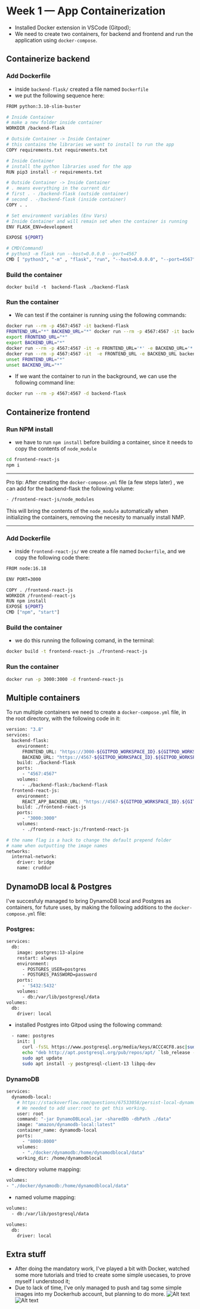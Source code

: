 # Week 1 — App Containerization

- Installed Docker extension in VSCode (Gitpod);
- We need to create two containers, for backend and frontend and run the application using `docker-compose`.

## Containerize backend
### Add Dockerfile
- inside `backend-flask/` created a file named `Dockerfile`
- we put the following sequence here:
```bash
FROM python:3.10-slim-buster

# Inside Container
# make a new folder inside container
WORKDIR /backend-flask

# Outside Container -> Inside Container
# this contains the libraries we want to install to run the app
COPY requirements.txt requirements.txt

# Inside Container
# install the python libraries used for the app
RUN pip3 install -r requirements.txt

# Outside Container -> Inside Container
# . means everything in the current dir
# first . - /backend-flask (outside container)
# second . -/backend-flask (inside container)
COPY . .

# Set environment variables (Env Vars)
# Inside Container and will remain set when the container is running
ENV FLASK_ENV=development

EXPOSE ${PORT}

# CMD(Command)
# python3 -m flask run --host=0.0.0.0 --port=4567
CMD [ "python3", "-m" , "flask", "run", "--host=0.0.0.0", "--port=4567"]
```

### Build the container
```
docker build -t  backend-flask ./backend-flask
```
### Run the container
- We can test if the container is running using the following commands:
```bash
docker run --rm -p 4567:4567 -it backend-flask
FRONTEND_URL="*" BACKEND_URL="*" docker run --rm -p 4567:4567 -it backend-flask
export FRONTEND_URL="*"
export BACKEND_URL="*"
docker run --rm -p 4567:4567 -it -e FRONTEND_URL='*' -e BACKEND_URL='*' backend-flask
docker run --rm -p 4567:4567 -it  -e FRONTEND_URL -e BACKEND_URL backend-flask
unset FRONTEND_URL="*"
unset BACKEND_URL="*"
```
- If we want the container to run in the background, we can use the following command line:
```bash
docker run --rm -p 4567:4567 -d backend-flask
```
## Containerize frontend
### Run NPM install 
- we have to run `npm install` before building a container, since it needs to copy the contents of `node_module`
```bash
cd frontend-react-js
npm i
```
***
Pro tip: After creating the `docker-compose.yml` file (a few steps later) , we can add for the backend-flask the following volume:
```bash
- /frontend-react-js/node_modules
```
This will bring the contents of the `node_module` automatically when initializing the containers, removing the necesity to manually install NMP.
***

### Add Dockerfile
- inside `frontend-react-js/` we create a file named `Dockerfile`, and we copy the following code there:
```bash
FROM node:16.18

ENV PORT=3000

COPY . /frontend-react-js
WORKDIR /frontend-react-js
RUN npm install
EXPOSE ${PORT}
CMD ["npm", "start"]
```
### Build the container
- we do this running the following comand, in the terminal:
```bash
docker build -t frontend-react-js ./frontend-react-js
```
### Run the container
```bash
docker run -p 3000:3000 -d frontend-react-js
```

## Multiple containers

To run multiple containers we need to create a `docker-compose.yml` file, in the root directory, with the following code in it:
```bash
version: "3.8"
services:
  backend-flask:
    environment:
      FRONTEND_URL: "https://3000-${GITPOD_WORKSPACE_ID}.${GITPOD_WORKSPACE_CLUSTER_HOST}"
      BACKEND_URL: "https://4567-${GITPOD_WORKSPACE_ID}.${GITPOD_WORKSPACE_CLUSTER_HOST}"
    build: ./backend-flask
    ports:
      - "4567:4567"
    volumes:
      - ./backend-flask:/backend-flask
  frontend-react-js:
    environment:
      REACT_APP_BACKEND_URL: "https://4567-${GITPOD_WORKSPACE_ID}.${GITPOD_WORKSPACE_CLUSTER_HOST}"
    build: ./frontend-react-js
    ports:
      - "3000:3000"
    volumes:
      - ./frontend-react-js:/frontend-react-js

# the name flag is a hack to change the default prepend folder
# name when outputting the image names
networks: 
  internal-network:
    driver: bridge
    name: cruddur
```

## DynamoDB local & Postgres
I've succesfuly managed to bring DynamoDB local and Postgres as containers, for future uses, by making the following additions to the `docker-compose.yml` file:
### Postgres:
```bash
services:
  db:
    image: postgres:13-alpine
    restart: always
    environment:
      - POSTGRES_USER=postgres
      - POSTGRES_PASSWORD=password
    ports:
      - '5432:5432'
    volumes: 
      - db:/var/lib/postgresql/data
volumes:
  db:
    driver: local
```
- installed Postgres into Gitpod using the following command:
```bash
  - name: postgres
    init: |
      curl -fsSL https://www.postgresql.org/media/keys/ACCC4CF8.asc|sudo gpg --dearmor -o /etc/apt/trusted.gpg.d/postgresql.gpg
      echo "deb http://apt.postgresql.org/pub/repos/apt/ `lsb_release -cs`-pgdg main" |sudo tee  /etc/apt/sources.list.d/pgdg.list
      sudo apt update
      sudo apt install -y postgresql-client-13 libpq-dev
```

### DynamoDB
```bash
services:
  dynamodb-local:
    # https://stackoverflow.com/questions/67533058/persist-local-dynamodb-data-in-volumes-lack-permission-unable-to-open-databa
    # We needed to add user:root to get this working.
    user: root
    command: "-jar DynamoDBLocal.jar -sharedDb -dbPath ./data"
    image: "amazon/dynamodb-local:latest"
    container_name: dynamodb-local
    ports:
      - "8000:8000"
    volumes:
      - "./docker/dynamodb:/home/dynamodblocal/data"
    working_dir: /home/dynamodblocal
```
- directory volume mapping:
```bash
volumes: 
- "./docker/dynamodb:/home/dynamodblocal/data"
```
- named volume mapping:
```bash
volumes: 
  - db:/var/lib/postgresql/data

volumes:
  db:
    driver: local
```

## Extra stuff
- After doing the mandatory work, I've played a bit with Docker, watched some more tutorials and tried to create some simple usecases, to prove myself I understood it;
- Due to lack of time, I've only managed to push and tag some simple images into my Dockerhub account, but planning to do more.
![Alt text](../_docs/push_dockerhub.png)
![Alt text](../_docs/push_dockerhub2.png)
